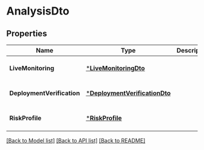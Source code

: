 # AnalysisDto

## Properties
Name | Type | Description | Notes
------------ | ------------- | ------------- | -------------
**LiveMonitoring** | [***LiveMonitoringDto**](LiveMonitoringDTO.md) |  | [optional] [default to null]
**DeploymentVerification** | [***DeploymentVerificationDto**](DeploymentVerificationDTO.md) |  | [optional] [default to null]
**RiskProfile** | [***RiskProfile**](RiskProfile.md) |  | [optional] [default to null]

[[Back to Model list]](../README.md#documentation-for-models) [[Back to API list]](../README.md#documentation-for-api-endpoints) [[Back to README]](../README.md)

